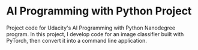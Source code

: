 # AI Programming with Python Project

Project code for Udacity's AI Programming with Python Nanodegree program. In this project, I develop code for an image classifier built with PyTorch, then convert it into a command line application.
